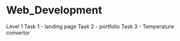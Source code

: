 # Web_Development
Level 1 
    Task 1 - landing page 
Task 2 - portfolio
Task 3 - Temperature convertor
